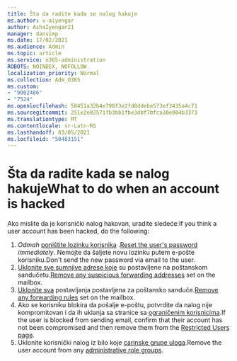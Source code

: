 ```yaml
---
title: Šta da radite kada se nalog hakuje
ms.author: v-aiyengar
author: AshaIyengar21
manager: dansimp
ms.date: 17/02/2021
ms.audience: Admin
ms.topic: article
ms.service: o365-administration
ROBOTS: NOINDEX, NOFOLLOW
localization_priority: Normal
ms.collection: Adm_O365
ms.custom:
- "9002486"
- "7524"
ms.openlocfilehash: 50451a32b4e798f3e2fd8ddebe573ef3435a4c71
ms.sourcegitcommit: 251e2e82571fb3bb1fbe3dbf7bfca30e004b3373
ms.translationtype: MT
ms.contentlocale: sr-Latn-RS
ms.lasthandoff: 03/05/2021
ms.locfileid: "50483151"
---
```

# <a name="what-to-do-when-an-account-is-hacked"></a><span data-ttu-id="13f02-102">Šta da radite kada se nalog hakuje</span><span class="sxs-lookup"><span data-stu-id="13f02-102">What to do when an account is hacked</span></span>

<span data-ttu-id="13f02-103">Ako mislite da je korisnički nalog hakovan, uradite sledeće:</span><span class="sxs-lookup"><span data-stu-id="13f02-103">If you think a user account has been hacked, do the following:</span></span>

1. <span data-ttu-id="13f02-104">*Odmah* [poništite lozinku korisnika](https://go.microsoft.com/fwlink/?linkid=2103704) .</span><span class="sxs-lookup"><span data-stu-id="13f02-104">[Reset the user's password](https://go.microsoft.com/fwlink/?linkid=2103704) *immediately*.</span></span> <span data-ttu-id="13f02-105">Nemojte da šaljete novu lozinku putem e-pošte korisniku.</span><span class="sxs-lookup"><span data-stu-id="13f02-105">Don't send the new password via email to the user.</span></span>
1. <span data-ttu-id="13f02-106">[Uklonite sve sumnjive adrese koje](https://go.microsoft.com/fwlink/?linkid=2103705) su postavljene na poštanskom sandučetu.</span><span class="sxs-lookup"><span data-stu-id="13f02-106">[Remove any suspicious forwarding addresses](https://go.microsoft.com/fwlink/?linkid=2103705) set on the mailbox.</span></span>
1. <span data-ttu-id="13f02-107">[Uklonite sva](https://go.microsoft.com/fwlink/?linkid=2103706) postavljanja postavljena za poštansko sanduče.</span><span class="sxs-lookup"><span data-stu-id="13f02-107">[Remove any forwarding rules](https://go.microsoft.com/fwlink/?linkid=2103706) set on the mailbox.</span></span>
1. <span data-ttu-id="13f02-108">Ako se korisniku blokira da pošalje e-poštu, potvrdite da nalog nije kompromitovan i da ih uklanja sa stranice sa [ograničenim korisnicima](https://go.microsoft.com/fwlink/?linkid=2103706).</span><span class="sxs-lookup"><span data-stu-id="13f02-108">If the user is blocked from sending email, confirm that their account has not been compromised and then remove them from the [Restricted Users page](https://go.microsoft.com/fwlink/?linkid=2103706).</span></span>
1. <span data-ttu-id="13f02-109">Uklonite korisnički nalog iz bilo koje [carinske grupe uloga](https://go.microsoft.com/fwlink/?linkid=2092294).</span><span class="sxs-lookup"><span data-stu-id="13f02-109">Remove the user account from any [administrative role groups](https://go.microsoft.com/fwlink/?linkid=2092294).</span></span>